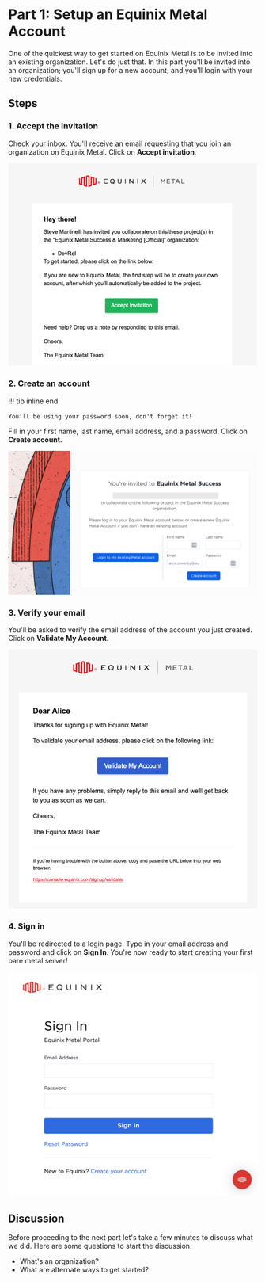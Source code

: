 # Part 1: Setup an Equinix Metal Account

One of the quickest way to get started on Equinix Metal is to be invited into an existing organization. Let's do just that. In this part you'll be invited into an organization; you'll sign up for a new account; and you'll login with your new credentials.

## Steps

### 1. Accept the invitation

Check your inbox. You'll receive an email requesting that you join an organization on Equinix Metal. Click on **Accept invitation**.

![](images/part1/1-invite.png)

### 2. Create an account

!!! tip inline end

    You'll be using your password soon, don't forget it!

Fill in your first name, last name, email address, and a password. Click on **Create account**.

![](images/part1/2-sign-up.png)

### 3. Verify your email

You'll be asked to verify the email address of the account you just created. Click on **Validate My Account**.

![](images/part1/3-validate.png)

### 4. Sign in

You'll be redirected to a login page. Type in your email address and password and click on **Sign In**. You're now ready to start creating your first bare metal server!

![](images/part1/4-sign-in.png)

## Discussion

Before proceeding to the next part let's take a few minutes to discuss what we did. Here are some questions to start the discussion.

* What's an organization?
* What are alternate ways to get started?

